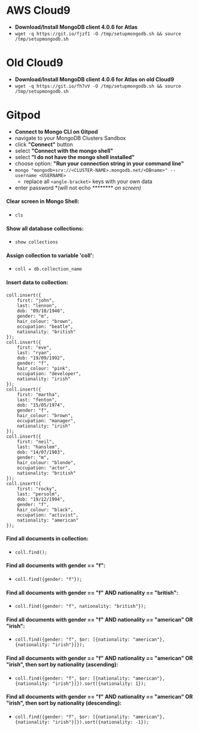 # AWS Cloud9
- **Download/Install MongoDB client 4.0.6 for Atlas**
- `wget -q https://git.io/fjzf1 -O /tmp/setupmongodb.sh && source /tmp/setupmongodb.sh`


# Old Cloud9
- **Download/Install MongoDB client 4.0.6 for Atlas on old Cloud9**
- `wget -q https://git.io/fh7vV -O /tmp/setupmongodb.sh && source /tmp/setupmongodb.sh`


# Gitpod
- **Connect to Mongo CLI on Gitpod**
- navigate to your MongoDB Clusters Sandbox
- click **"Connect"** button
- select **"Connect with the mongo shell"**
- select **"I do not have the mongo shell installed"**
- choose option: **"Run your connection string in your command line"**
- `mongo "mongodb+srv://<CLUSTER-NAME>.mongodb.net/<DBname>" --username <USERNAME>`
    - replace all `<angle-bracket>` keys with your own data
- enter password *(will not echo ******** *on screen)*


#### Clear screen in Mongo Shell:
- `cls`


#### Show all database collections:
- `show collections`


#### Assign collection to variable 'coll':
- `coll = db.collection_name`


#### Insert data to collection:
```shell
coll.insert({
    first: "john",
    last: "lennon",
    dob: "09/10/1940",
    gender: "m",
    hair_colour: "brown",
    occupation: "beatle",
    nationality: "british"
});
coll.insert({
    first: "eve",
    last: "ryan",
    dob: "19/09/1992",
    gender: "f",
    hair_colour: "pink",
    occupation: "developer",
    nationality: "irish"
});
coll.insert({
    first: "martha",
    last: "fenton",
    dob: "15/05/1974",
    gender: "f",
    hair_colour: "brown",
    occupation: "manager",
    nationality: "irish"
});
coll.insert({
    first: "neil",
    last: "hanslem",
    dob: "14/07/1983",
    gender: "m",
    hair_colour: "blonde",
    occupation: "actor",
    nationality: "british"
});
coll.insert({
    first: "rocky",
    last: "persolm",
    dob: "19/12/1994",
    gender: "f",
    hair_colour: "black",
    occupation: "activist",
    nationality: "american"
});
```

#### Find all documents in collection:
- `coll.find();`


#### Find all documents with gender == "f":
- `coll.find({gender: "f"});`


#### Find all documents with gender == "f" AND nationality == "british":
- `coll.find({gender: "f", nationality: "british"});`


#### Find all documents with gender == "f" AND nationality == "american" OR "irish":
- `coll.find({gender: "f", $or: [{nationality: "american"}, {nationality: "irish"}]});`


#### Find all documents with gender == "f" AND nationality == "american" OR "irish", then sort by nationality (ascending):
- `coll.find({gender: "f", $or: [{nationality: "american"}, {nationality: "irish"}]}).sort({nationality: 1});`


#### Find all documents with gender == "f" AND nationality == "american" OR "irish", then sort by nationality (descending):
- `coll.find({gender: "f", $or: [{nationality: "american"}, {nationality: "irish"}]}).sort({nationality: -1});`
